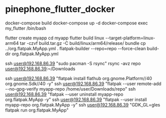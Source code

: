 # pinephone_flutter_docker
docker-compose build
docker-compose up -d
docker-compose exec my_flutter /bin/bash

flutter create myapp
cd myapp
flutter build linux --target-platform=linux-arm64
tar -czvf build.tar.gz -C build/linux/arm64/release/ bundle
cp ../org.flatpak.MyApp.yml .
flatpak-builder --repo=repo --force-clean build-dir org.flatpak.MyApp.yml

ssh user@192.168.86.39 "sudo pacman -S rsync"
rsync -avz repo user@192.168.86.39:~/Downloads

ssh user@192.168.86.39 "flatpak install flathub org.gnome.Platform//40 org.gnome.Sdk//40 -y"
ssh user@192.168.86.39 "flatpak --user remote-add --no-gpg-verify myapp-repo /home/user/Downloads/repo"
ssh user@192.168.86.39 "flatpak --user uninstall myapp-repo org.flatpak.MyApp -y"
ssh user@192.168.86.39 "flatpak --user install myapp-repo org.flatpak.MyApp -y"
ssh user@192.168.86.39 "GDK_GL=gles flatpak run  org.flatpak.MyApp"
